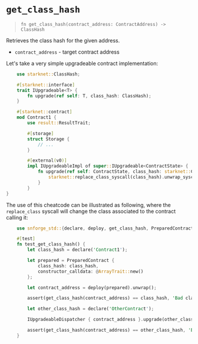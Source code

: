 # `get_class_hash`

> `fn get_class_hash(contract_address: ContractAddress) -> ClassHash`

Retrieves the class hash for the given address.

- `contract_address` - target contract address

Let's take a very simple upgradeable contract implementation:

```rust
    use starknet::ClassHash;

    #[starknet::interface]
    trait IUpgradeable<T> {
        fn upgrade(ref self: T, class_hash: ClassHash);
    }

    #[starknet::contract]
    mod Contract1 {
        use result::ResultTrait;

        #[storage]
        struct Storage {
            // ...
        }

        #[external(v0)]
        impl IUpgradeableImpl of super::IUpgradeable<ContractState> {
            fn upgrade(ref self: ContractState, class_hash: starknet::ClassHash) {
                starknet::replace_class_syscall(class_hash).unwrap_syscall();
            }
        }
}
```

The use of this cheatcode can be illustrated as following, where the `replace_class`
syscall will change the class associated to the contract calling it:

```rust
    use snforge_std::{declare, deploy, get_class_hash, PreparedContract};

    #[test]
    fn test_get_class_hash() {
        let class_hash = declare('Contract1');

        let prepared = PreparedContract {
            class_hash: class_hash,
            constructor_calldata: @ArrayTrait::new()
        };

        let contract_address = deploy(prepared).unwrap();

        assert(get_class_hash(contract_address) == class_hash, 'Bad class hash');

        let other_class_hash = declare('OtherContract');

        IUpgradeableDispatcher { contract_address }.upgrade(other_class_hash);

        assert(get_class_hash(contract_address) == other_class_hash, 'Bad class hash upgrade');
    }
```
